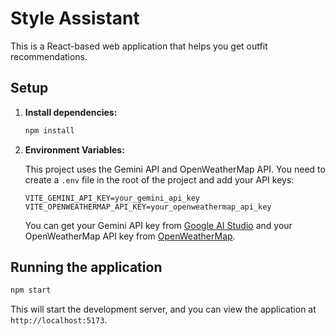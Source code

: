 # Style Assistant

This is a React-based web application that helps you get outfit recommendations.

## Setup

1.  **Install dependencies:**
    ```bash
    npm install
    ```

2.  **Environment Variables:**

    This project uses the Gemini API and OpenWeatherMap API. You need to create a `.env` file in the root of the project and add your API keys:

    ```
    VITE_GEMINI_API_KEY=your_gemini_api_key
    VITE_OPENWEATHERMAP_API_KEY=your_openweathermap_api_key
    ```

    You can get your Gemini API key from [Google AI Studio](https://aistudio.google.com/app/apikey) and your OpenWeatherMap API key from [OpenWeatherMap](https://openweathermap.org/api).

## Running the application

```bash
npm start
```

This will start the development server, and you can view the application at `http://localhost:5173`. 